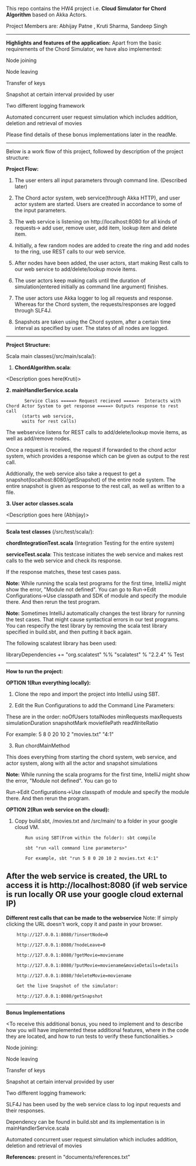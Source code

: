 This repo contains the HW4 project i.e. **Cloud Simulator for Chord Algorithm** based on Akka Actors.

Project Members are: Abhijay Patne , Kruti Sharma, Sandeep Singh

-------------------------------------------------------------------------------------------------------
**Highlights and features of the application:**
Apart from the basic requirements of the Chord Simulator, we have also implemented:

Node joining

Node leaving

Transfer of keys

Snapshot at certain interval provided by user

Two different logging framework

Automated concurrent user request simulation which includes addition, deletion and retrieval of movies

Please find details of these bonus implementations later in the readMe.

-------------------------------------------------------------------------------------------------------

Below is a work flow of this project, followed by description of the project structure:

**Project Flow:**

1. The user enters all input parameters through command line. (Described later)

2. The Chord actor system, web service(through Akka HTTP), and user actor system are started. Users are created in accordance to some of the input parameters.

3. The web service is listening on http://localhost:8080 for all kinds of requests-> add user, remove user, add item, lookup item and delete item.

3. Initially, a few random nodes are added to create the ring and add nodes to the ring, use REST calls to our web service.

4. After nodes have been added, the user actors, start making Rest calls to our web service to add/delete/lookup movie items.

5. The user actors keep making calls until the duration of simulation(entered initially as command line argument) finishes.

6. The user actors use Akka logger to log all requests and response. Whereas for the Chord system, the requests/responses are logged through SLF4J.
 
7. Snapshots are taken using the Chord system, after a certain time interval as specified by user. The states of all nodes are logged.

-------------------------------------------------------------------------------------------------------

**Project Structure:**

Scala main classes(/src/main/scala/):

1. **ChordAlgorithm.scala**:

<Description goes here(Kruti)>



**2. mainHandlerService.scala** 
                                        
           Service Class =====> Request recieved =====>  Interacts with Chord Actor System to get response =====> Outputs response to rest call
          (starts web service,                                                                                                
          waits for rest calls)            
         

The webservice listens for REST calls to add/delete/lookup movie items, as well as add/remove nodes.


Once a request is received, the request if forwarded to the chord actor system, which provides a response which can be given as output to the rest call.

Addtionally, the web service also take a request to get a snapshot(localhost:8080/getSnapshot) of the entire node system. The entire snapshot is given as response to the rest call, as well as written to a file.


**3. User actor classes.scala**

<Description goes here (Abhijay)>


---------------------------------------------------------------------------------
			
**Scala test classes** (/src/test/scala/):

**chordIntegrationTest.scala**
(Integration Testing for the entire system)

<Description goes here>
	
**serviceTest.scala**: This testcase initiates the web service and makes rest calls to the web service and check its response. 

If the response matches, these test cases pass.


**Note:** While running the scala test programs for the first time, IntelliJ might show the error, "Module not defined". You can go to Run->Edit Configurations->Use classpath and SDK of module and specify the module there. And then rerun the test program.

**Note:** Sometimes IntelliJ automatically changes the test library for running the test cases. That might cause syntactical errors in our test programs. You can respecify the test library by removing the scala test library specified in build.sbt, and then putting it back again. 

The following scalatest library has been used:

libraryDependencies += "org.scalatest"  %% "scalatest"   % "2.2.4" % Test 

-------------------------------------------------------------------------------------------------------

**How to run the project:**

**OPTION 1(Run everything locally):**

1. Clone the repo and import the project into IntelliJ using SBT.

2. Edit the Run Configurations to add the Command Line Parameters:

These are in the order: noOfUsers totalNodes minRequests maxRequests simulationDuration snapshotMark moviefilePath readWriteRatio

For example:
5 8 0 20 10 2 "movies.txt" "4:1"

3. Run chordMainMethod

This does everything from starting the chord system, web service, and actor system, along with all the actor and snapshot simulations

**Note:** While running the scala programs for the first time, IntelliJ might show the error, "Module not defined". You can go to 

Run->Edit Configurations->Use classpath of module and specify the module there. And then rerun the program.

**OPTION 2(Run web service on the cloud):**

1. Copy build.sbt, /movies.txt and /src/main/ to a folder in your google cloud VM. 

           Run using SBT(From within the folder): sbt compile
   
           sbt "run <all command line parameters>"
		   
		   For example, sbt "run 5 8 0 20 10 2 movies.txt 4:1"

## After the web service is created, the URL to access it is http://localhost:8080 (if web service is run locally OR use your google cloud external IP)

   **Different rest calls that can be made to the webservice**
   Note: If simply clicking the URL doesn't work, copy it and paste in your browser.
	  
		http://127.0.0.1:8080/?insertNode=0
		
		http://127.0.0.1:8080/?nodeLeave=0
		
		http://127.0.0.1:8080/?getMovie=moviename
		
		http://127.0.0.1:8080/?putMovie=moviename&movieDetails=details
		
		http://127.0.0.1:8080/?deleteMovie=moviename

		Get the live Snapshot of the simulator: 

		http://127.0.0.1:8080/getSnapshot		
		
	
-------------------------------------------------------------------------------------------------------
**Bonus Implementations**

<To receive this additional bonus, you need to implement and to describe how you will have implemented these additional features,
 where in the code they are located, and how to run tests to verify these functionalities.>

Node joining: 

Node leaving

Transfer of keys

Snapshot at certain interval provided by user

Two different logging framework: 

SLF4J has been used by the web service class to log input requests and their responses.

Dependency can be found in build.sbt and its implementation is in mainHandlerService.scala

<Write about Akka actors>

Automated concurrent user request simulation which includes addition, deletion and retrieval of movies



**References:** present in "documents/references.txt"
